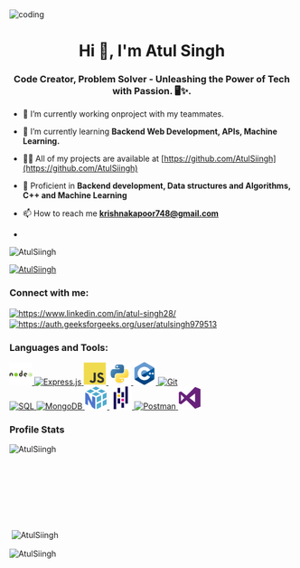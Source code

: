 
<img align="center" alt="coding" width="1000" src="https://cdn-fphbc.nitrocdn.com/qoghzuucXCXzuGelskqTYEjAMqwfiisP/assets/images/optimized/rev-23e383c/wp-content/uploads/2022/01/Back-End-Developer-Node-JS-2.gif"  height="500" width="500">

<h1 align="center">Hi 👋, I'm Atul Singh</h1>
<h3 align="center">Code Creator, Problem Solver - Unleashing the Power of Tech with Passion. 🖥️✨.</h3>


- 🔭 I’m currently working onproject with my teammates.
- 🌱 I’m currently learning **Backend Web Development, APIs, Machine Learning.**

- 👨‍💻 All of my projects are available at [https://github.com/AtulSiingh](https://github.com/AtulSiingh)

- 💬 Proficient in **Backend development, Data structures and Algorithms, C++ and Machine Learning**

- 📫 How to reach me **krishnakapoor748@gmail.com**
- 



<p align="left"> <img src="https://komarev.com/ghpvc/?username=AtulSiingh&label=Profile%20views&color=0e75b6&style=flat" alt="AtulSiingh" /> </p> 

<p align="left"> <a href="https://github.com/ryo-ma/github-profile-trophy"><img src="https://github-profile-trophy.vercel.app/?username=AtulSiingh" alt="AtulSiingh" /></a> </p>

<h3 align="left">Connect with me:</h3>
<p align="left">
<a href="https://linkedin.com/in/atul-singh28/" target="blank"><img align="center" src="https://raw.githubusercontent.com/rahuldkjain/github-profile-readme-generator/master/src/images/icons/Social/linked-in-alt.svg" alt="https://www.linkedin.com/in/atul-singh28/" height="30" width="40" /></a>
<a href="https://auth.geeksforgeeks.org/user/atul-singh28/" target="blank"><img align="center" src="https://raw.githubusercontent.com/rahuldkjain/github-profile-readme-generator/master/src/images/icons/Social/geeks-for-geeks.svg" alt="https://auth.geeksforgeeks.org/user/atulsingh979513" height="30" width="40" /></a>
</p>

<h3 align="left">Languages and Tools:</h3>
<div>
  <!-- Web Stack -->
  <a href="https://nodejs.org/" target="_blank" rel="noreferrer">
    <img src="https://raw.githubusercontent.com/devicons/devicon/master/icons/nodejs/nodejs-original-wordmark.svg" alt="Node.js" width="40" height="40"/>
  </a>
  <a href="https://expressjs.com/" target="_blank" rel="noreferrer">
    <img src="https://www.vectorlogo.zone/logos/expressjs/expressjs-icon.svg" alt="Express.js" width="40" height="40"/>
  </a>
  <a href="https://developer.mozilla.org/en-US/docs/Web/JavaScript" target="_blank" rel="noreferrer">
    <img src="https://raw.githubusercontent.com/devicons/devicon/master/icons/javascript/javascript-original.svg" alt="JavaScript" width="40" height="40"/>
  </a>
  <a href="https://www.python.org" target="_blank" rel="noreferrer">
    <img src="https://raw.githubusercontent.com/devicons/devicon/master/icons/python/python-original.svg" alt="Python" width="40" height="40"/>
  </a>
  <a href="https://www.w3schools.com/cpp/" target="_blank" rel="noreferrer">
    <img src="https://raw.githubusercontent.com/devicons/devicon/master/icons/cplusplus/cplusplus-original.svg" alt="C++" width="40" height="40"/>
  </a>
  <a href="https://git-scm.com/" target="_blank" rel="noreferrer">
    <img src="https://www.vectorlogo.zone/logos/git-scm/git-scm-icon.svg" alt="Git" width="40" height="40"/>
  </a>
</div>

<div>
  <!-- Database & Tools -->
  <a href="https://www.w3schools.com/sql/" target="_blank" rel="noreferrer">
    <img src="https://www.vectorlogo.zone/logos/mysql/mysql-official.svg" alt="SQL" width="40" height="40"/>
  </a>
  <a href="https://www.mongodb.com/" target="_blank" rel="noreferrer">
    <img src="https://www.vectorlogo.zone/logos/mongodb/mongodb-icon.svg" alt="MongoDB" width="40" height="40"/>
  </a>
  <a href="https://numpy.org/" target="_blank" rel="noreferrer">
    <img src="https://raw.githubusercontent.com/devicons/devicon/master/icons/numpy/numpy-original.svg" alt="NumPy" width="40" height="40"/>
  </a>
  <a href="https://pandas.pydata.org/" target="_blank" rel="noreferrer">
    <img src="https://raw.githubusercontent.com/devicons/devicon/master/icons/pandas/pandas-original.svg" alt="Pandas" width="40" height="40"/>
  </a>
  <a href="https://www.postman.com/" target="_blank" rel="noreferrer">
    <img src="https://www.vectorlogo.zone/logos/getpostman/getpostman-icon.svg" alt="Postman" width="40" height="40"/>
  </a>
  <a href="https://code.visualstudio.com/" target="_blank" rel="noreferrer">
    <img src="https://raw.githubusercontent.com/devicons/devicon/master/icons/visualstudio/visualstudio-plain.svg" alt="VSCode" width="40" height="40"/>
  </a>
</div>


<h3 align="left">Profile Stats</h3>
<p><img align="left" src="https://github-readme-stats.vercel.app/api/top-langs?username=AtulSiingh&show_icons=true&locale=en&layout=compact" alt="AtulSiingh" /></p>
<br></br>
<br></br>
<br></br>
<br></br>
<p>&nbsp;<img align="center" src="https://github-readme-stats.vercel.app/api?username=AtulSiingh&show_icons=true&locale=en" alt="AtulSiingh" /></p>

<p><img align="center" src="https://github-readme-streak-stats.herokuapp.com/?user=AtulSiingh&" alt="AtulSiingh" /></p>

